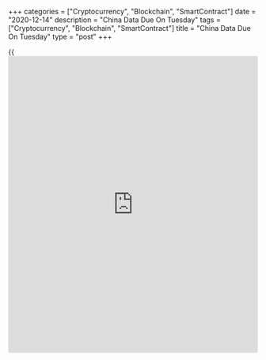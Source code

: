 +++
categories = ["Cryptocurrency", "Blockchain", "SmartContract"]
date = "2020-12-14"
description = "China Data Due On Tuesday"
tags = ["Cryptocurrency", "Blockchain", "SmartContract"]
title = "China Data Due On Tuesday"
type = "post"
+++

{{<iframe id="large-banner" src="https://www.bounty.group/#slide=25.0" width="100%" height="600" scrolling="no" style="border: 0px solid rgb(216, 221, 230); border-radius: 3px;">}}

China is scheduled to release a batch of data on Tuesday, setting the
pace for a busy day in Asia-Pacific economic activity. On tap are
November numbers for industrial production, retail sales, fixed asset
investment and unemployment.

In October, industrial production was up 6.9 percent on year, while
retail sales were up 4.3 percent, fixed asset investment gained 1.8
percent and the jobless rate was at 5.3 percent.

The Reserve Bank of Australia will release the minutes from its December
1 monetary [policy](https://www.fintechee.com/policy/) meeting. At the meeting, the board voted to maintained
its key benchmark lending rate at the record low of 0.10 percent and
likely will keep it there for at least three more years.

Indonesia will see November trade data and Q3 [business][1] confidence
figures. In October, imports plummeted 26.93 percent on year and exports
fell an annual 3.29 percent for a trade surplus of $3.61 billion. In Q2,
the business confidence index came in with a score of 102.90.

For comments and feedback [contact](https://www.playgroundfx.com/contact/): editorial@rtt[news](https://www.letsplayfx.com/blog/forex-news-website/).com

[Economic News][2]

 **What parts of the world are seeing the best (and worst) economic
performances lately? Click[here][3] to check out our [Econ Scorecard][3]
and find out! See up-to-the-moment [ranking](https://www.playgroundfx.com/blog/crypto-exchange-ranking/)s for the best and worst
performers in [GDP][4], [unemployment rate][5], [inflation][6] and much
more.**

   1. www.rtt[news](https://www.letsplayfx.com/blog/forex-news-website/).com/Content/Business.aspx
   2. www.rtt[news](https://www.letsplayfx.com/blog/forex-news-website/).com/Content/EconomicNews.aspx
   3. www.rtt[news](https://www.letsplayfx.com/blog/forex-news-website/).com/economic-scorecard/world-rank/PPI/highest-performance.aspx
   4. www.rtt[news](https://www.letsplayfx.com/blog/forex-news-website/).com/economic-scorecard/world-rank/GDP/highest-performance.aspx
   5. www.rtt[news](https://www.letsplayfx.com/blog/forex-news-website/).com/economic-scorecard/world-rank/unemployment-rate/lowest-performance.aspx
   6. www.rtt[news](https://www.letsplayfx.com/blog/forex-news-website/).com/economic-scorecard/world-rank/CPI/highest-performance.aspx